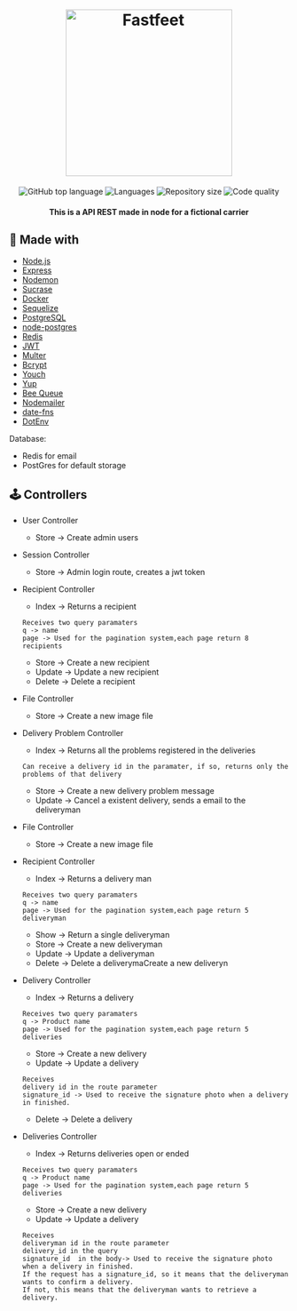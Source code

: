 <h1 align="center">
  <img alt="Fastfeet" title="Fastfeet" src="https://raw.githubusercontent.com/Rocketseat/bootcamp-gostack-desafio-02/master/.github/logo.png" width="300px" />
</h1>

<p align="center">
  <img alt="GitHub top language" src="https://img.shields.io/github/languages/top/Wenderson-P/fastfeet-backend"/>
      <img alt="Languages" src="https://img.shields.io/github/languages/count/Wenderson-P/fastfeet-backend"/>
      <img alt="Repository size" src="https://img.shields.io/github/repo-size/Wenderson-P/fastfeet-backend"/>
      <img alt="Code quality" src="https://img.shields.io/scrutinizer/quality/g/wenderson-P/fastfeet-backend/master"/>
  </p>


<h4 align="center">This is a API REST  made in node for a fictional carrier</h4>

## 🧰 Made with

-  [Node.js](https://www.nodejs.org)
-  [Express](https://expressjs.com/)
-  [Nodemon](https://nodemon.io/)
-  [Sucrase](https://github.com/alangpierce/sucrase)
-  [Docker](https://www.docker.com/docker-community)
-  [Sequelize](http://docs.sequelizejs.com/)
-  [PostgreSQL](https://www.postgresql.org/)
-  [node-postgres](https://www.npmjs.com/package/pg)
-  [Redis](https://redis.io/)
-  [JWT](https://jwt.io/)
-  [Multer](https://github.com/expressjs/multer)
-  [Bcrypt](https://www.npmjs.com/package/bcrypt)
-  [Youch](https://www.npmjs.com/package/youch)
-  [Yup](https://www.npmjs.com/package/yup)
-  [Bee Queue](https://www.npmjs.com/package/bcrypt)
-  [Nodemailer](https://nodemailer.com/about/)
-  [date-fns](https://date-fns.org/)
-  [DotEnv](https://www.npmjs.com/package/dotenv)

Database:
* Redis for email
* PostGres for default storage

## 🕹️ Controllers

- User Controller
  * Store -> Create admin users

- Session Controller
  * Store -> Admin login route, creates a jwt token
  
- Recipient Controller
  * Index -> Returns a recipient
  ```
  Receives two query paramaters
  q -> name
  page -> Used for the pagination system,each page return 8 recipients
  ```
  * Store -> Create a  new recipient
  * Update -> Update a  new recipient
  * Delete -> Delete a  recipient
  
- File Controller
  * Store -> Create a new image file
  
- Delivery Problem Controller
  * Index -> Returns all the problems registered in the deliveries
  ```
  Can receive a delivery id in the paramater, if so, returns only the problems of that delivery
  ```
  * Store -> Create a new delivery problem message
  * Update -> Cancel a existent delivery, sends a email to the deliveryman
- File Controller
  * Store -> Create a new image file
  
- Recipient Controller
  * Index -> Returns a delivery man
  ```
  Receives two query paramaters
  q -> name
  page -> Used for the pagination system,each page return 5 deliveryman
  ```
  * Show -> Return a single deliveryman
  * Store -> Create a  new deliveryman
  * Update -> Update a  deliveryman
  * Delete -> Delete a  deliverymaCreate a  new deliveryn
  
- Delivery Controller
  * Index -> Returns a delivery
  ```
  Receives two query paramaters
  q -> Product name
  page -> Used for the pagination system,each page return 5 deliveries
  ```
  * Store -> Create a  new delivery
  * Update -> Update a delivery
  ```
  Receives
  delivery id in the route parameter
  signature_id -> Used to receive the signature photo when a delivery in finished.
  ```
  * Delete -> Delete a  delivery
  
- Deliveries Controller
  * Index -> Returns deliveries open or ended
  ```
  Receives two query paramaters
  q -> Product name
  page -> Used for the pagination system,each page return 5 deliveries
  ```
  * Store -> Create a  new delivery
  * Update -> Update a delivery
  
  ```
  Receives
  deliveryman id in the route parameter
  delivery_id in the query
  signature_id  in the body-> Used to receive the signature photo when a delivery in finished.
  If the request has a signature_id, so it means that the deliveryman wants to confirm a delivery.
  If not, this means that the deliveryman wants to retrieve a delivery.
  ```

